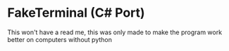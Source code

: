 # FakeTerminal (C# Port)
This won't have a read me, this was only made to make the program work better on computers without python
